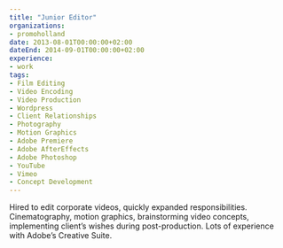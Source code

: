 ```yaml
---
title: "Junior Editor"
organizations:
- promoholland
date: 2013-08-01T00:00:00+02:00
dateEnd: 2014-09-01T00:00:00+02:00
experience:
- work
tags:
- Film Editing
- Video Encoding
- Video Production
- Wordpress
- Client Relationships
- Photography
- Motion Graphics
- Adobe Premiere
- Adobe AfterEffects
- Adobe Photoshop
- YouTube
- Vimeo
- Concept Development
---
```


Hired to edit corporate videos, quickly expanded responsibilities. Cinematography, motion graphics, brainstorming video concepts, implementing client’s wishes during post-production. Lots of experience with Adobe’s Creative Suite.
